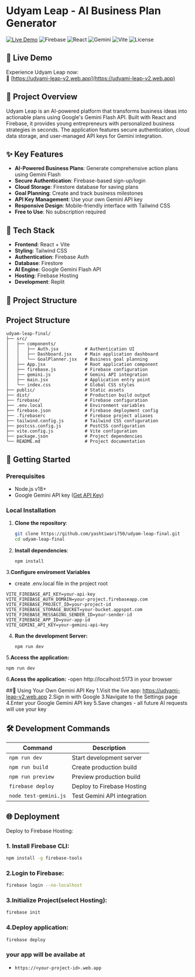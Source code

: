 # Udyam Leap - AI Business Plan Generator

[![Live Demo](https://img.shields.io/badge/demo-live-brightgreen)](https://udyami-leap-v2.web.app)
![Firebase](https://img.shields.io/badge/Firebase-FFCA28?logo=firebase&logoColor=black)
![React](https://img.shields.io/badge/React-20232A?logo=react&logoColor=61DAFB)
![Gemini](https://img.shields.io/badge/Google%20Gemini-F4B400?logo=google&logoColor=white)
![Vite](https://img.shields.io/badge/Vite-B73BFE?logo=vite&logoColor=FFD62E)
![License](https://img.shields.io/badge/license-MIT-blue)

## 🌟 Live Demo

Experience Udyam Leap now:  
🔗 [https://udyami-leap-v2.web.app](https://udyami-leap-v2.web.app)

## 🚀 Project Overview

Udyam Leap is an AI-powered platform that transforms business ideas into actionable plans using Google's Gemini Flash API. Built with React and Firebase, it provides young entrepreneurs with personalized business strategies in seconds. The application features secure authentication, cloud data storage, and user-managed API keys for Gemini integration.

## ✨ Key Features

- **AI-Powered Business Plans**: Generate comprehensive action plans using Gemini Flash
- **Secure Authentication**: Firebase-based sign-up/login
- **Cloud Storage**: Firestore database for saving plans
- **Goal Planning**: Create and track business milestones
- **API Key Management**: Use your own Gemini API key
- **Responsive Design**: Mobile-friendly interface with Tailwind CSS
- **Free to Use**: No subscription required

## 🧩 Tech Stack

- **Frontend**: React + Vite
- **Styling**: Tailwind CSS
- **Authentication**: Firebase Auth
- **Database**: Firestore
- **AI Engine**: Google Gemini Flash API
- **Hosting**: Firebase Hosting
- **Development**: Replit

## 📂 Project Structure
## Project Structure

```text
udyam-leap-final/
├── src/
│   ├── components/
│   │   ├── Auth.jsx          # Authentication UI
│   │   ├── Dashboard.jsx     # Main application dashboard
│   │   └── GoalPlanner.jsx   # Business goal planning
│   ├── App.jsx               # Root application component
│   ├── firebase.js           # Firebase configuration
│   ├── gemini.js             # Gemini API integration
│   ├── main.jsx              # Application entry point
│   └── index.css             # Global CSS styles
├── public/                   # Static assets
├── dist/                     # Production build output
├── firebase/                 # Firebase configuration
├── .env.local                # Environment variables
├── firebase.json             # Firebase deployment config
├── .firebaserc               # Firebase project aliases
├── tailwind.config.js        # Tailwind CSS configuration
├── postcss.config.js         # PostCSS configuration
├── vite.config.js            # Vite configuration
├── package.json              # Project dependencies
└── README.md                 # Project documentation
```

## 🚀 Getting Started

### Prerequisites
- Node.js v18+
- Google Gemini API key ([Get API Key](https://aistudio.google.com/app/apikey))

### Local Installation

1. **Clone the repository**:
   ```bash
   git clone https://github.com/yashtiwari750/udyam-leap-final.git
   cd udyam-leap-final

2. **Install dependencies**:
   ```
   npm install
   ```
3.**Configure enviroment Variables**
- create  .env.local file in the project root
```
VITE_FIREBASE_API_KEY=your-api-key
VITE_FIREBASE_AUTH_DOMAIN=your-project.firebaseapp.com
VITE_FIREBASE_PROJECT_ID=your-project-id
VITE_FIREBASE_STORAGE_BUCKET=your-bucket.appspot.com
VITE_FIREBASE_MESSAGING_SENDER_ID=your-sender-id
VITE_FIREBASE_APP_ID=your-app-id
VITE_GEMINI_API_KEY=your-gemini-api-key
```
4. **Run the development Server:**
   ```
   npm run dev
   ```
5.**Access the application:**
```
npm run dev
```
6.**Acess the application:**
-open http://localhost:5173 in your browser

##🔑 Using Your Own Gemini API Key
1.Visit the live app: https://udyami-leap-v2.web.app
2.Sign in with Google 
3.Navigate to the Settings page
4.Enter your Google Gemini API key
5.Save changes - all future AI requests will use your key

## 🛠 Development Commands

| Command                | Description                   |
|------------------------|-------------------------------|
| `npm run dev`          | Start development server      |
| `npm run build`        | Create production build       |
| `npm run preview`      | Preview production build      |
| `firebase deploy`      | Deploy to Firebase Hosting    |
| `node test-gemini.js`  | Test Gemini API integration   |


## 🌐 Deployment

Deploy to Firebase Hosting:

### 1. Install Firebase CLI:
```bash
npm install -g firebase-tools
```
### 2.Login to Firebase:
```bash
firebase login --no-localhost
```
### 3.Initialize Project(select Hosting):
```bash
firebase init
```
### 4.Deploy application:
```bash
firebase deploy
```

### your app will be availabe at 
- `https://<your-project-id>.web.app`

